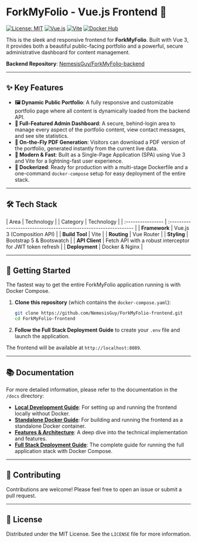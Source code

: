 # ForkMyFolio - Vue.js Frontend 🎨

[![License: MIT](https://img.shields.io/badge/License-MIT-blue.svg)](https://opensource.org/licenses/MIT)
[![Vue.js](https://img.shields.io/badge/vue-3.x-brightgreen.svg)](https://vuejs.org/)
[![Vite](https://img.shields.io/badge/vite-%3E4.x-purple.svg)](https://vitejs.dev/)
[![Docker Hub](https://img.shields.io/docker/pulls/nemesisguy/forkmyfolio-frontend?style=flat-square)](https://hub.docker.com/r/nemesisguy/forkmyfolio-frontend)

This is the sleek and responsive frontend for **ForkMyFolio**. Built with Vue 3, it provides both a beautiful public-facing portfolio and a powerful, secure administrative dashboard for content management.

**Backend Repository**: [NemesisGuy/ForkMyFolio-backend](https://github.com/NemesisGuy/ForkMyFolio-backend)

---

## ✨ Key Features

*   **🖼️ Dynamic Public Portfolio**: A fully responsive and customizable portfolio page where all content is dynamically loaded from the backend API.
*   **👑 Full-Featured Admin Dashboard**: A secure, behind-login area to manage every aspect of the portfolio content, view contact messages, and see site statistics.
*   **📄 On-the-Fly PDF Generation**: Visitors can download a PDF version of the portfolio, generated instantly from the current live data.
*   **🚀 Modern & Fast**: Built as a Single-Page Application (SPA) using Vue 3 and Vite for a lightning-fast user experience.
*   **🐳 Dockerized**: Ready for production with a multi-stage Dockerfile and a one-command `docker-compose` setup for easy deployment of the entire stack.

---

## 🛠️ Tech Stack

| Area              | Technology                                       |
| Category          | Technology                                                       |
| :---------------- | :--------------------------------------------------------------- |
| **Framework**     | Vue.js 3 (Composition API)                                       |
| **Build Tool**    | Vite                                                             |
| **Routing**       | Vue Router                                                       |
| **Styling**       | Bootstrap 5 & Bootswatch                                         |
| **API Client**    | Fetch API with a robust interceptor for JWT token refresh        |
| **Deployment**    | Docker & Nginx                                                   |

---

## 🚀 Getting Started

The fastest way to get the entire ForkMyFolio application running is with Docker Compose.

1.  **Clone this repository** (which contains the `docker-compose.yaml`):
    ```bash
    git clone https://github.com/NemesisGuy/ForkMyFolio-frontend.git
    cd ForkMyFolio-frontend
    ```
2.  **Follow the Full Stack Deployment Guide** to create your `.env` file and launch the application.

The frontend will be available at `http://localhost:8089`.

---

## 📚 Documentation

For more detailed information, please refer to the documentation in the `/docs` directory:

*   **[Local Development Guide](./docs/DEVELOPMENT.md)**: For setting up and running the frontend locally without Docker.
*   **[Standalone Docker Guide](./docs/DOCKER.md)**: For building and running the frontend as a standalone Docker container.
*   **[Features & Architecture](./docs/FEATURES_AND_ARCHITECTURE.md)**: A deep dive into the technical implementation and features.
*   **[Full Stack Deployment Guide](./docs/DEPLOYMENT_DOCKER_COMPOSE.md)**: The complete guide for running the full application stack with Docker Compose.

---

## 🤝 Contributing

Contributions are welcome! Please feel free to open an issue or submit a pull request.

---

## 📄 License

Distributed under the MIT License. See the `LICENSE` file for more information.